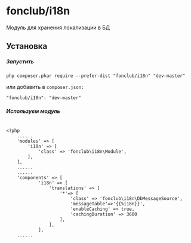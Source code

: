 fonclub/i18n
===================

Модуль для хранения локализации в БД

Установка
------------

##### Запустить 
```
php composer.phar require --prefer-dist "fonclub/i18n" "dev-master"
```

или добавить в  `composer.json:`

```
"fonclub/i18n": "dev-master"
```

##### Используем модуль

```

<?php
    ......
    'modules' => [
        'i18n' => [
            'class' => 'fonclub\i18n\Module',
        ],
    ],
    ......
    ......
    'components' => [    
            'i18n' => [
                'translations' => [
                    '*'=> [
                        'class' => 'fonclub\i18n\DbMessageSource',
                        'messageTable'=>'{{%i18n}}',
                        'enableCaching' => true,
                        'cachingDuration' => 3600
                    ],
                ],
            ],
    ......
```